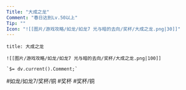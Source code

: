 ```yaml
---
Title: "大成之龙"
Comment: "春日达到Lv.50以上"
Tip: ""
Icon: "![[图片/游戏攻略/如龙/如龙7 光与暗的去向/奖杯/大成之龙.png|30]]"
---
```

```ad-common-bronze-trophy
title: 大成之龙

![[图片/游戏攻略/如龙/如龙7 光与暗的去向/奖杯/大成之龙.png|100]]

`$= dv.current().Comment;`

```

#如龙/如龙7/奖杯/铜 #奖杯 #奖杯/铜
